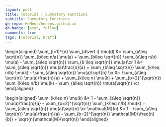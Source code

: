 ```yaml
---
layout: post
title: Tutorial | Summatory Functions
subtitle: Summatory Functions
gh-repo: HeNeos/heneos.github.io
gh-badge: [star, follow]
comments: true
tags: [Tutorial, Draft]
---
```


\begin{aligned}
\sum_{i=1}^{n} \sum_{d\vert i} \mu(d) &= \sum_{a\leq \sqrt{n}} \sum_{b\leq n/a} \mu(a) + \sum_{b\leq \sqrt{n}} \sum_{a\leq n/b} \mu(a) - \sum_{a\leq \sqrt{n}} \sum_{b \leq \sqrt{n}} \mu(a)\cr
1 &= \sum_{a\leq \sqrt{n}} \mu(a)\frac{n}{a} + \sum_{b\leq \sqrt{n}} \sum_{k\leq n/b} \mu(k) - \sum_{a\leq \sqrt{n}} \mu(a)\sqrt{n} \cr
&= \sum_{a\leq \sqrt{n}} \mu(a)\frac{n}{a} + \sum_{k\leq n} \mu(k) + \sum_{b=2}^{\sqrt{n}} \sum_{k\leq n/b} \mu(k) - \sum_{a\leq \sqrt{n}} \mu(a)\sqrt{n} \cr
\end{aligned}

\begin{aligned}
\sum_{k\leq n} \mu(k) &= 1 - \sum_{a\leq \sqrt{n}} \mu(a)\frac{n}{a} - \sum_{b=2}^{\sqrt{n}} \sum_{k\leq n/b} \mu(k) + \sum_{a\leq \sqrt{n}} \mu(a)\sqrt{n} \cr
\mathcal{M}(n) &= 1 - \sum_{a\leq \sqrt{n}} \mu(a)\frac{n}{a} - \sum_{b=2}^{\sqrt{n}} \mathcal{M}(\frac{n}{b}) + \sqrt{n}\mathcal{M}(\sqrt{n})
\end{aligned}